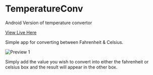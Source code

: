 # TemperatureConv
Android Version of temperature convertor


[View Live Here](https://samjrogers.github.io/TempConvApp/)

Simple app for converting between Fahrenheit & Celsius.

![Preview 1](https://samjrogers.github.io/TempConvApp/App.png)

Simply add the value you wish to convert into either the fahrenheit or celsius box and the result will appear in the other box. 
